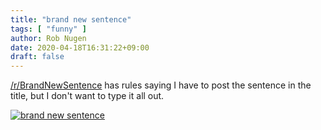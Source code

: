 ```yaml
---
title: "brand new sentence"
tags: [ "funny" ]
author: Rob Nugen
date: 2020-04-18T16:31:22+09:00
draft: false
---
```


[/r/BrandNewSentence](https://www.reddit.com/r/BrandNewSentence/) has
rules saying I have to post the sentence in the title, but I don't
want to type it all out.

[![brand new sentence](//b.robnugen.com/journal/2020/thumbs/brand_new_sentence.png)](//b.robnugen.com/journal/2020/brand_new_sentence.png)
